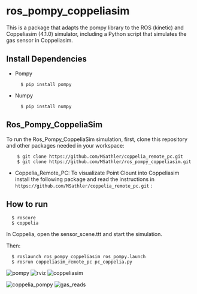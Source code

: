 # ros_pompy_coppeliasim

This is a package that adapts the pompy library to the ROS (kinetic) and Coppeliasim (4.1.0) simulator, including a Python script that simulates the gas sensor in Coppeliasim.

## Install Dependencies

- Pompy

        $ pip install pompy
 
- Numpy

        $ pip install numpy
        

        

## Ros_Pompy_CoppeliaSim

To run the Ros_Pompy_CoppeliaSim simulation, first, clone this repository and other packages needed in your workspace:

        $ git clone https://github.com/MSathler/coppelia_remote_pc.git
        $ git clone https://github.com/MSathler/ros_pompy_coppeliasim.git
        
- Coppelia_Remote_PC: To visualizate Point Clount into Coppeliasim install the following package and read the instructions in ```https://github.com/MSathler/coppelia_remote_pc.git``` : 


## How to run

      $ roscore
      $ coppelia

In Coppelia, open the sensor_scene.ttt and start the simulation.

Then:

      $ roslaunch ros_pompy_coppeliasim ros_pompy.launch
      $ rosrun coppeliasim_remote_pc pc_coppelia.py
      
      
![pompy](https://user-images.githubusercontent.com/51409770/99056417-0a5bf000-2579-11eb-9a98-98a2aac2451d.jpeg)
![rviz](https://user-images.githubusercontent.com/51409770/99056416-09c35980-2579-11eb-8083-e73a60de5a8e.jpeg)
![coppeliasim](https://user-images.githubusercontent.com/51409770/99056413-08922c80-2579-11eb-8e2b-b7fa872212be.jpeg)

![coppelia_pompy](https://user-images.githubusercontent.com/51409770/99057666-e26d8c00-257a-11eb-9f62-ecbc1bc0f2d2.png)
![gas_reads](https://user-images.githubusercontent.com/51409770/99057712-ef8a7b00-257a-11eb-9806-33f55dbee320.png)



